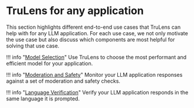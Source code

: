 # TruLens for any application

This section highlights different end-to-end use cases that TruLens can help with for any LLM application. For each use case, we not only motivate the use case but also discuss which components are most helpful for solving that use case.

!!! info "[Model Selection](https://colab.research.google.com/github/truera/trulens/blob/main/trulens_eval/examples/expositional/models/model_comparison.ipynb)"
    Use TruLens to choose the most performant and efficient model for your application.

!!! info "[Moderation and Safety](https://colab.research.google.com/github/truera/trulens/blob/main/trulens_eval/examples/expositional/models/moderation.ipynb)"
    Monitor your LLM application responses against a set of moderation and safety checks.

!!! info "[Language Verification](https://colab.research.google.com/github/truera/trulens/blob/main/trulens_eval/examples/expositional/models/language_verification.ipynb)"
    Verify your LLM application responds in the same language it is prompted.